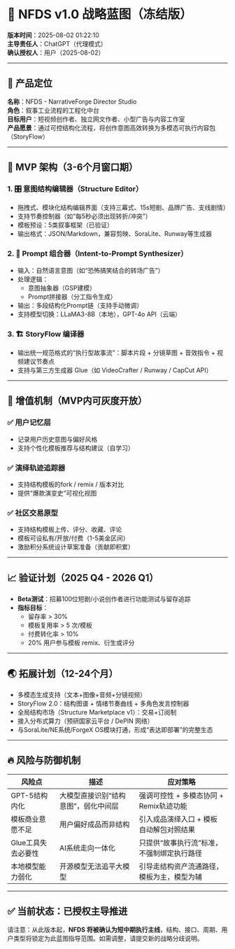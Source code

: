 # 📘 NFDS v1.0 战略蓝图（冻结版）
**版本时间**：2025-08-02 01:22:10  
**主导责任人**：ChatGPT（代理模式）  
**确认授权人**：用户（2025-08-02）  

---

## 🧭 产品定位

**名称**：NFDS - NarrativeForge Director Studio  
**角色**：叙事工业流程的工程化中台  
**目标用户**：短视频创作者、独立网文作者、小型广告与内容工作室  
**产品愿景**：通过可控结构化流程，将创作意图高效转换为多模态可执行内容包（StoryFlow）

---

## 🧩 MVP 架构（3-6个月窗口期）

### 1. 🎛️ 意图结构编辑器（Structure Editor）
- 拖拽式、模块化结构编辑界面（支持三幕式、15s短剧、品牌广告、支线剧情）
- 支持节奏控制器（如“每5秒必须出现转折/冲突”）
- 模板预设：5类叙事框架（已验证）  
- 输出格式：JSON/Markdown，兼容剪映、SoraLite、Runway等生成器

### 2. 🧠 Prompt 组合器（Intent-to-Prompt Synthesizer）
- 输入：自然语言意图（如“恐怖搞笑结合的转场广告”）
- 处理逻辑：
  - 意图抽象器（GSP建模）
  - Prompt拼接器（分工指令生成）
- 输出：多段结构化Prompt链（支持手动微调）
- 支持模型切换：LLaMA3-8B（本地），GPT-4o API（云端）

### 3. 🏗 StoryFlow 编译器
- 输出统一规范格式的“执行型故事流”：脚本片段 + 分镜草图 + 音效指令 + 视频建议节奏点
- 支持与第三方生成器 Glue（如 VideoCrafter / Runway / CapCut API）

---

## 🧠 增值机制（MVP内可灰度开放）

### ✅ 用户记忆层
- 记录用户历史意图与偏好风格
- 支持个性化模板推荐与结构建议（自学习）

### ✅ 演绎轨迹追踪器
- 支持结构模板的fork / remix / 版本对比
- 提供“爆款演变史”可视化视图

### ✅ 社区交易原型
- 支持结构模板上传、评分、收藏、评论
- 模板可设私有/开放/付费（1-5美金区间）
- 激励积分系统设计草案准备（贡献即积累）

---

## 📈 验证计划（2025 Q4 - 2026 Q1）

- **Beta测试**：招募100位短剧/小说创作者进行功能测试与留存追踪
- **指标目标**：
  - 留存率 > 30%
  - 模板复用率 > 5 次/模板
  - 付费转化率 > 10%
  - 20% 用户参与模板 remix、衍生或评分

---

## 🌏 拓展计划（12-24个月）

- 多模态生成支持（文本+图像+音频+分镜视频）
- StoryFlow 2.0：结构图谱 + 情绪节奏曲线 + 多角色发言控制器
- 全局结构市场（Structure Marketplace v1）：交易+订阅制
- 接入分布式算力（预研国家云平台 / DePIN 网络）
- 与SoraLite/NE系统/ForgeX OS模块打通，形成“表达即部署”的完整生态

---

## 🔥 风险与防御机制

| 风险点 | 描述 | 应对策略 |
|--------|------|----------|
| GPT-5结构内化 | 大模型直接识别“结构意图”，弱化中间层 | 强调可控性 + 多模态协同 + Remix轨迹功能 |
| 模板商业意愿不足 | 用户偏好成品而非结构 | 引入成品演绎入口 + 模板自动解包对照结果 |
| Glue工具失去必要性 | AI系统走向一体化 | 只提供“故事执行流”标准，不强制绑定执行路径 |
| 本地模型能力弱化 | 开源模型无法追平大模型 | 引导走结构资产流通路径，模板为主，模型为辅 |

---

## ✅ 当前状态：已授权主导推进  
请注意：从此版本起，**NFDS 将被确认为短中期执行主线**，结构、接口、周期、用户类型将锁定为此蓝图指导范围。如需调整，请提交新的战略分歧说明。

